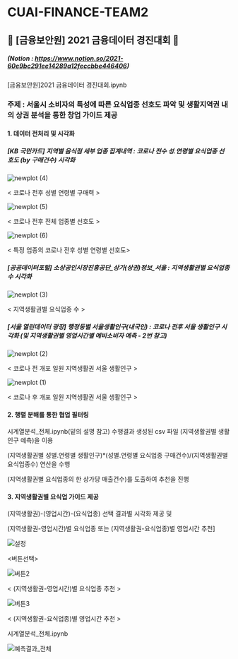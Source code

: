 # CUAI-FINANCE-TEAM2
## 🍋 [금융보안원] 2021 금융데이터 경진대회 🍋
##### (Notion : https://www.notion.so/2021-60e9bc291ee14289a12feccbbe446406)
[금융보안원]2021 금융데이터 경진대회.ipynb
### 주제 : 서울시 소비자의 특성에 따른 요식업종 선호도 파악 및 생활지역권 내의 상권 분석을 통한 창업 가이드 제공
#### 1. 데이터 전처리 및 시각화
##### [KB 국민카드] 지역별 음식점 세부 업종 집계내역 : 코로나 전수 성.연령별 요식업종 선호도 (by 구매건수) 시각화
![newplot (4)](https://user-images.githubusercontent.com/77157003/131252267-c7f70e68-61e4-430e-9ab2-db5f06c2ca59.png)


< 코로나 전후 성별 연령별 구매력 >


![newplot (5)](https://user-images.githubusercontent.com/77157003/131252286-84000fc8-b1cd-49d9-8988-449237a854e6.png)


< 코로나 전후 전체 업종별 선호도 >


![newplot (6)](https://user-images.githubusercontent.com/77157003/131252307-5ebbf340-94b0-4908-8825-61135d43723d.png)


< 특정 업종의 코로나 전후 성별 연령별 선호도>




##### [공공데이터포털] 소상공인시장진흥공단_상가(상권)정보_서울 : 지역생활권별 요식업종 수 시각화
![newplot (3)](https://user-images.githubusercontent.com/77157003/131252250-bbbffc6e-f29b-4df0-a773-7482d2d35a89.png)


< 지역생활권별 요식업종 수 >

##### [서울 열린데이터 광장] 행정동별 서울생활인구(내국인) : 코로나 전후 서울 생활인구 시각화 (및 지역생활권별 영업시간별 예비소비자 예측 - 2번 참고) 
![newplot (2)](https://user-images.githubusercontent.com/77157003/131252219-21a19614-298f-4b8c-bfc2-c64cddc9a580.png)


< 코로나 전 개포 일원 지역생활권 서울 생활인구 >


![newplot (1)](https://user-images.githubusercontent.com/77157003/131252225-563313bd-12dd-4efc-af73-6651a99398e1.png)


< 코로나 후 개포 일원 지역생활권 서울 생활인구 >




#### 2. 행렬 분해를 통한 협업 필터링


시계열분석_전체.ipynb(밑의 설명 참고) 수행결과 생성된 csv 파일 (지역생활권별 생활인구 예측)을 이용


(지역생활권별 성별.연령별 생활인구)*(성별.연령별 요식업종 구매건수)/(지역생활권별 요식업종수) 연산을 수행


(지역생활권별 요식업종의 한 상가당 매출건수)를 도출하여 추천을 진행




#### 3. 지역생활권별 요식업 가이드 제공
(지역생활권)-(영업시간)-(요식업종) 선택 결과별 시각화 제공 및 

(지역생활권-영업시간)별 요식업종 또는 (지역생활권-요식업종)별 영업시간 추천]


![설정](https://user-images.githubusercontent.com/77157003/131253393-f1bd5d91-b08d-42e7-8138-7c22b9058562.PNG)


<버튼선택>


![버튼2](https://user-images.githubusercontent.com/77157003/131253371-a9c1c695-2ae9-4d80-bd10-4e383aac7ed2.PNG)


< (지역생활권-영업시간)별 요식업종 추천 >


![버튼3](https://user-images.githubusercontent.com/77157003/131253365-589262bd-a20c-416f-a962-b3cd5052cd67.PNG)


< (지역생활권-요식업종)별 영업시간 추천 >


시계열분석_전체.ipynb

![예측결과_전체](https://user-images.githubusercontent.com/80053493/131254145-b1f24d0c-2e18-447b-80a0-f2acce719cc2.png)
